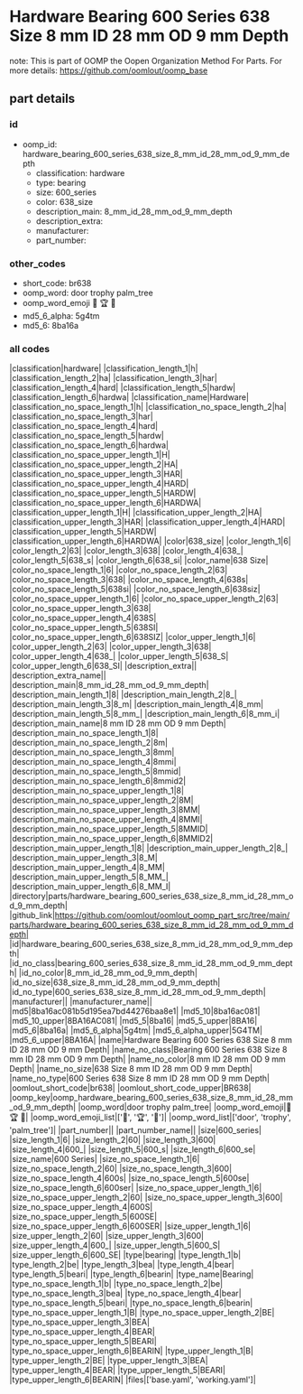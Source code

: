 # Hardware Bearing 600 Series 638 Size 8 mm ID 28 mm OD 9 mm Depth  

note: This is part of OOMP the Oopen Organization Method For Parts. For more details: https://github.com/oomlout/oomp_base

##  part details





### id
* oomp_id: hardware_bearing_600_series_638_size_8_mm_id_28_mm_od_9_mm_depth
  * classification: hardware
  * type: bearing
  * size: 600_series
  * color: 638_size
  * description_main: 8_mm_id_28_mm_od_9_mm_depth
  * description_extra: 
  * manufacturer: 
  * part_number: 

### other_codes
* short_code: br638
* oomp_word: door trophy palm_tree
* oomp_word_emoji :door: :trophy: :palm_tree:
* md5_6_alpha: 5g4tm
* md5_6: 8ba16a

### all codes 
|classification|hardware|
|classification_length_1|h|
|classification_length_2|ha|
|classification_length_3|har|
|classification_length_4|hard|
|classification_length_5|hardw|
|classification_length_6|hardwa|
|classification_name|Hardware|
|classification_no_space_length_1|h|
|classification_no_space_length_2|ha|
|classification_no_space_length_3|har|
|classification_no_space_length_4|hard|
|classification_no_space_length_5|hardw|
|classification_no_space_length_6|hardwa|
|classification_no_space_upper_length_1|H|
|classification_no_space_upper_length_2|HA|
|classification_no_space_upper_length_3|HAR|
|classification_no_space_upper_length_4|HARD|
|classification_no_space_upper_length_5|HARDW|
|classification_no_space_upper_length_6|HARDWA|
|classification_upper_length_1|H|
|classification_upper_length_2|HA|
|classification_upper_length_3|HAR|
|classification_upper_length_4|HARD|
|classification_upper_length_5|HARDW|
|classification_upper_length_6|HARDWA|
|color|638_size|
|color_length_1|6|
|color_length_2|63|
|color_length_3|638|
|color_length_4|638_|
|color_length_5|638_s|
|color_length_6|638_si|
|color_name|638 Size|
|color_no_space_length_1|6|
|color_no_space_length_2|63|
|color_no_space_length_3|638|
|color_no_space_length_4|638s|
|color_no_space_length_5|638si|
|color_no_space_length_6|638siz|
|color_no_space_upper_length_1|6|
|color_no_space_upper_length_2|63|
|color_no_space_upper_length_3|638|
|color_no_space_upper_length_4|638S|
|color_no_space_upper_length_5|638SI|
|color_no_space_upper_length_6|638SIZ|
|color_upper_length_1|6|
|color_upper_length_2|63|
|color_upper_length_3|638|
|color_upper_length_4|638_|
|color_upper_length_5|638_S|
|color_upper_length_6|638_SI|
|description_extra||
|description_extra_name||
|description_main|8_mm_id_28_mm_od_9_mm_depth|
|description_main_length_1|8|
|description_main_length_2|8_|
|description_main_length_3|8_m|
|description_main_length_4|8_mm|
|description_main_length_5|8_mm_|
|description_main_length_6|8_mm_i|
|description_main_name|8 mm ID 28 mm OD 9 mm Depth|
|description_main_no_space_length_1|8|
|description_main_no_space_length_2|8m|
|description_main_no_space_length_3|8mm|
|description_main_no_space_length_4|8mmi|
|description_main_no_space_length_5|8mmid|
|description_main_no_space_length_6|8mmid2|
|description_main_no_space_upper_length_1|8|
|description_main_no_space_upper_length_2|8M|
|description_main_no_space_upper_length_3|8MM|
|description_main_no_space_upper_length_4|8MMI|
|description_main_no_space_upper_length_5|8MMID|
|description_main_no_space_upper_length_6|8MMID2|
|description_main_upper_length_1|8|
|description_main_upper_length_2|8_|
|description_main_upper_length_3|8_M|
|description_main_upper_length_4|8_MM|
|description_main_upper_length_5|8_MM_|
|description_main_upper_length_6|8_MM_I|
|directory|parts/hardware_bearing_600_series_638_size_8_mm_id_28_mm_od_9_mm_depth|
|github_link|https://github.com/oomlout/oomlout_oomp_part_src/tree/main/parts/hardware_bearing_600_series_638_size_8_mm_id_28_mm_od_9_mm_depth|
|id|hardware_bearing_600_series_638_size_8_mm_id_28_mm_od_9_mm_depth|
|id_no_class|bearing_600_series_638_size_8_mm_id_28_mm_od_9_mm_depth|
|id_no_color|8_mm_id_28_mm_od_9_mm_depth|
|id_no_size|638_size_8_mm_id_28_mm_od_9_mm_depth|
|id_no_type|600_series_638_size_8_mm_id_28_mm_od_9_mm_depth|
|manufacturer||
|manufacturer_name||
|md5|8ba16ac081b5d195ea7bd44276baa8e1|
|md5_10|8ba16ac081|
|md5_10_upper|8BA16AC081|
|md5_5|8ba16|
|md5_5_upper|8BA16|
|md5_6|8ba16a|
|md5_6_alpha|5g4tm|
|md5_6_alpha_upper|5G4TM|
|md5_6_upper|8BA16A|
|name|Hardware Bearing 600 Series 638 Size 8 mm ID 28 mm OD 9 mm Depth|
|name_no_class|Bearing 600 Series 638 Size 8 mm ID 28 mm OD 9 mm Depth|
|name_no_color|8 mm ID 28 mm OD 9 mm Depth|
|name_no_size|638 Size 8 mm ID 28 mm OD 9 mm Depth|
|name_no_type|600 Series 638 Size 8 mm ID 28 mm OD 9 mm Depth|
|oomlout_short_code|br638|
|oomlout_short_code_upper|BR638|
|oomp_key|oomp_hardware_bearing_600_series_638_size_8_mm_id_28_mm_od_9_mm_depth|
|oomp_word|door trophy palm_tree|
|oomp_word_emoji|:door: :trophy: :palm_tree:|
|oomp_word_emoji_list|[':door:', ':trophy:', ':palm_tree:']|
|oomp_word_list|['door', 'trophy', 'palm_tree']|
|part_number||
|part_number_name||
|size|600_series|
|size_length_1|6|
|size_length_2|60|
|size_length_3|600|
|size_length_4|600_|
|size_length_5|600_s|
|size_length_6|600_se|
|size_name|600 Series|
|size_no_space_length_1|6|
|size_no_space_length_2|60|
|size_no_space_length_3|600|
|size_no_space_length_4|600s|
|size_no_space_length_5|600se|
|size_no_space_length_6|600ser|
|size_no_space_upper_length_1|6|
|size_no_space_upper_length_2|60|
|size_no_space_upper_length_3|600|
|size_no_space_upper_length_4|600S|
|size_no_space_upper_length_5|600SE|
|size_no_space_upper_length_6|600SER|
|size_upper_length_1|6|
|size_upper_length_2|60|
|size_upper_length_3|600|
|size_upper_length_4|600_|
|size_upper_length_5|600_S|
|size_upper_length_6|600_SE|
|type|bearing|
|type_length_1|b|
|type_length_2|be|
|type_length_3|bea|
|type_length_4|bear|
|type_length_5|beari|
|type_length_6|bearin|
|type_name|Bearing|
|type_no_space_length_1|b|
|type_no_space_length_2|be|
|type_no_space_length_3|bea|
|type_no_space_length_4|bear|
|type_no_space_length_5|beari|
|type_no_space_length_6|bearin|
|type_no_space_upper_length_1|B|
|type_no_space_upper_length_2|BE|
|type_no_space_upper_length_3|BEA|
|type_no_space_upper_length_4|BEAR|
|type_no_space_upper_length_5|BEARI|
|type_no_space_upper_length_6|BEARIN|
|type_upper_length_1|B|
|type_upper_length_2|BE|
|type_upper_length_3|BEA|
|type_upper_length_4|BEAR|
|type_upper_length_5|BEARI|
|type_upper_length_6|BEARIN|
|files|['base.yaml', 'working.yaml']|
